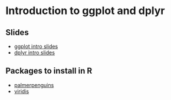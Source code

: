 

# Introduction to ggplot and dplyr

## Slides

* [ggplot intro slides](./ggplot-intro-slides.pdf)
* [dplyr intro slides](./dplyr-intro-slides.pdf)


## Packages to install in R

* [palmerpenguins](https://allisonhorst.github.io/palmerpenguins/)
* [viridis](https://sjmgarnier.github.io/viridis/index.html)